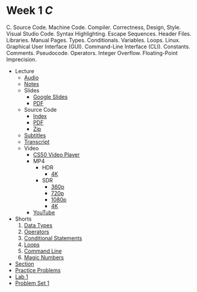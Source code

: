 # Week 1 *C*


C. Source Code. Machine Code. Compiler. Correctness, Design, Style. Visual Studio Code. Syntax Highlighting. Escape Sequences. Header Files. Libraries. Manual Pages. Types. Conditionals. Variables. Loops. Linux. Graphical User Interface (GUI). Command-Line Interface (CLI). Constants. Comments. Pseudocode. Operators. Integer Overflow. Floating-Point Imprecision.



* Lecture
	+ [Audio](https://cdn.cs50.net/2022/fall/lectures/1/lecture1.mp3)
	+ [Notes](Lecture/Notes.md)
	+ Slides
		- [Google Slides](https://docs.google.com/presentation/d/1gTpAaUbeu30YuvMu4rHEVTG6S9M3UeLyoEiWkqoGiJA/edit?usp=sharing)
		- [PDF](https://cdn.cs50.net/2022/fall/lectures/1/lecture1.pdf)
	+ Source Code
		- [Index](https://cdn.cs50.net/2022/fall/lectures/1/src1/)
		- [PDF](https://cdn.cs50.net/2022/fall/lectures/1/src1.pdf)
		- [Zip](https://cdn.cs50.net/2022/fall/lectures/1/src1.zip)
	+ [Subtitles](https://cdn.cs50.net/2022/fall/lectures/1/lang/en/lecture1.srt)
	+ [Transcript](https://cdn.cs50.net/2022/fall/lectures/1/lang/en/lecture1.txt)
	+ Video
		- [CS50 Video Player](https://video.cs50.io/ywg7cW0Txs4?screen=S5uYVc7bm0o)
		- MP4
			* HDR
				+ [4K](https://cdn.cs50.net/2022/fall/lectures/1/lecture1-4k-hdr.mp4)
			* SDR
				+ [360p](https://cdn.cs50.net/2022/fall/lectures/1/lecture1-360p.mp4)
				+ [720p](https://cdn.cs50.net/2022/fall/lectures/1/lecture1-720p.mp4)
				+ [1080p](https://cdn.cs50.net/2022/fall/lectures/1/lecture1-1080p.mp4)
				+ [4K](https://cdn.cs50.net/2022/fall/lectures/1/lecture1-4k.mp4)
		- [YouTube](https://youtu.be/ywg7cW0Txs4)
* Shorts
	1. [Data Types](../../shorts/data_types/)
	2. [Operators](../../shorts/operators/)
	3. [Conditional Statements](../../shorts/conditional_statements/)
	4. [Loops](../../shorts/loops/)
	5. [Command Line](../../shorts/command_line/)
	6. [Magic Numbers](../../shorts/magic_numbers/)
* [Section](../../sections/1/)
* [Practice Problems](../../problems/1/)
* [Lab 1](../../labs/1/)
* [Problem Set 1](../../psets/1/)







